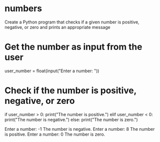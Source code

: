 # numbers
Create a Python program that checks if a given number is positive, negative, or zero and prints an appropriate message
# Get the number as input from the user
user_number = float(input("Enter a number: "))

# Check if the number is positive, negative, or zero
if user_number > 0:
    print("The number is positive.")
elif user_number < 0:
    print("The number is negative.")
else:
    print("The number is zero.")


Enter a number: -1
The number is negative.
Enter a number: 8
The number is positive.
Enter a number: 0
The number is zero.
